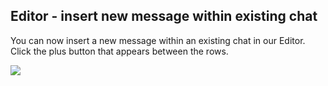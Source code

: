 ## Editor - insert new message within existing chat

You can now insert a new message within an existing chat in our Editor.  Click the plus button that appears between the rows.

<img src="../../../assets/images/cd7c435-f300195-Screenshot_2023-08-21_at_19.52.37.png" />